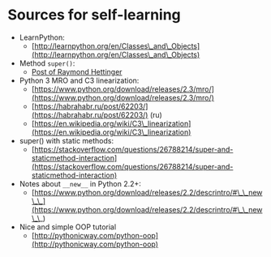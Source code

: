 # Sources for self-learning

* LearnPython:
  * [http://learnpython.org/en/Classes\_and\_Objects](http://learnpython.org/en/Classes\_and\_Objects)
* Method `super()`:
  * [Post of Raymond Hettinger](https://rhettinger.wordpress.com/2011/05/26/super-considered-super/)
* Python 3 MRO and C3 linearization:
  * [https://www.python.org/download/releases/2.3/mro/](https://www.python.org/download/releases/2.3/mro/)
  * [https://habrahabr.ru/post/62203/](https://habrahabr.ru/post/62203/) (ru)
  * [https://en.wikipedia.org/wiki/C3\_linearization](https://en.wikipedia.org/wiki/C3\_linearization)
* super() with static methods:
  * [https://stackoverflow.com/questions/26788214/super-and-staticmethod-interaction](https://stackoverflow.com/questions/26788214/super-and-staticmethod-interaction)
* Notes about `__new__` in Python 2.2+:
  * [https://www.python.org/download/releases/2.2/descrintro/#\_\_new\_\_](https://www.python.org/download/releases/2.2/descrintro/#\_\_new\_\_)
* Nice and simple OOP tutorial
  * [http://pythonicway.com/python-oop](http://pythonicway.com/python-oop)
